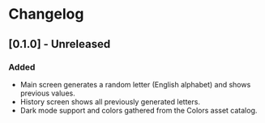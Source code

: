# Changelog

## [0.1.0] - Unreleased
### Added
- Main screen generates a random letter (English alphabet) and shows previous values.
- History screen shows all previously generated letters.
- Dark mode support and colors gathered from the Colors asset catalog.